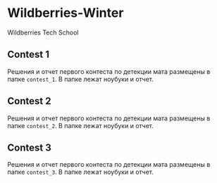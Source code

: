 # Wildberries-Winter
Wildberries Tech School


## Contest 1

Решения и отчет первого контеста по детекции мата размещены в папке `contest_1`.
В папке лежат ноубуки и отчет.

## Contest 2

Решения и отчет первого контеста по детекции мата размещены в папке `contest_2`.
В папке лежат ноубуки и отчет.

## Contest 3

Решения и отчет первого контеста по детекции мата размещены в папке `contest_3`.
В папке лежат ноубуки и отчет.